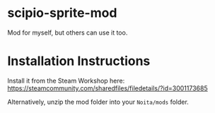 # scipio-sprite-mod
Mod for myself, but others can use it too.

# Installation Instructions

Install it from the Steam Workshop here: https://steamcommunity.com/sharedfiles/filedetails/?id=3001173685

Alternatively, unzip the mod folder into your `Noita/mods` folder.
